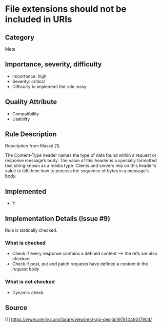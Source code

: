 # File extensions should not be included in URIs
## Category
Meta

## Importance, severity, difficulty
* Importance: high
* Severity: critical
* Difficulty to implement the rule: easy

## Quality Attribute

* Compatibility
* Usability

## Rule Description

Description from Massé [1].

The Content-Type header names the type of data found within a request or response message’s body. The value of this header is a specially formatted text string known as a media type. Clients and servers rely on this header’s value to tell them how to process the sequence of bytes in a message’s body.

## Implemented
* Y

## Implementation Details (Issue #9)
Rule is statically checked.

### What is checked
* Check if every response contains a defined content --> the refs are also checked
* Check if post, put and patch requests have defined a content in the request body

### What is not checked
* Dynamic check

## Source

[1] https://www.oreilly.com/library/view/rest-api-design/9781449317904/